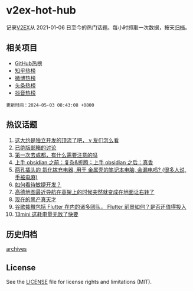 # v2ex-hot-hub

 记录[V2EX](https://www.v2ex.com/)从 2021-01-06 日至今的热门话题。每小时抓取一次数据，按天[归档](archives)。
 
 ## 相关项目

- [GitHub热榜](https://github.com/lonnyzhang423/github-hot-hub)
- [知乎热榜](https://github.com/lonnyzhang423/zhihu-hot-hub)
- [微博热榜](https://github.com/lonnyzhang423/weibo-hot-hub)
- [头条热榜](https://github.com/lonnyzhang423/toutiao-hot-hub)
- [抖音热榜](https://github.com/lonnyzhang423/douyin-hot-hub)


 `更新时间：2024-05-03 08:43:08 +0800`

## 热议话题

1. [这大约是独立开发的顶流了吧， v 友们怎么看](https://www.v2ex.com/t/1037345)
1. [已绝版邮箱的讨论](https://www.v2ex.com/t/1037404)
1. [第一次去成都，有什么需要注意的吗](https://www.v2ex.com/t/1037347)
1. [上手 obsidian 之前：复杂&折腾；上手 obsidian 之后：真香](https://www.v2ex.com/t/1037352)
1. [两孔插头的 氮化镓充电器, 用于 金属壳的笔记本电脑, 会漏电吗? (很多人说, 手被电麻)](https://www.v2ex.com/t/1037355)
1. [如何看待敏捷开发？](https://www.v2ex.com/t/1037358)
1. [高德地图最近导航在高架上的时候突然就变成在地面让右转了](https://www.v2ex.com/t/1037357)
1. [现在的黑产真天才](https://www.v2ex.com/t/1037374)
1. [谷歌裁撤包括 Flutter 在内的诸多团队， Flutter 前景如何？是否还值得投入](https://www.v2ex.com/t/1037346)
1. [13mini 这耗电量无敌了快要](https://www.v2ex.com/t/1037359)

## 历史归档

[archives](archives)

## License

See the [LICENSE](LICENSE) file for license rights and limitations (MIT).
